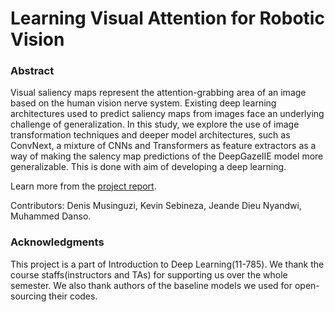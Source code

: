 # Learning Visual Attention for Robotic Vision

### Abstract

Visual saliency maps represent the attention-grabbing area of an image based on
the human vision nerve system. Existing deep learning architectures used to predict
saliency maps from images face an underlying challenge of generalization. In this
study, we explore the use of image transformation techniques and deeper model
architectures, such as ConvNext, a mixture of CNNs and Transformers as feature
extractors as a way of making the salency map predictions of the DeepGazeIIE
model more generalizable. This is done with aim of developing a deep learning.

Learn more from the [project report](https://drive.google.com/drive/u/0/folders/1FlmtSYcd-l7DbgHO7L5uMOwwoQtNbXJE).


Contributors: Denis Musinguzi, Kevin Sebineza, Jeande Dieu Nyandwi, Muhammed Danso.
### Acknowledgments

This project is a part of Introduction to Deep Learning(11-785). We thank the course staffs(instructors and TAs) for supporting us over the whole semester. We also thank authors of the baseline models we used for open-sourcing their codes.


